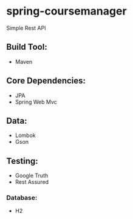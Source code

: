 # spring-coursemanager
Simple Rest API 

## Build Tool:
- Maven

## Core Dependencies:
- JPA
- Spring Web Mvc

## Data:
- Lombok
- Gson

## Testing:
- Google Truth
- Rest Assured

### Database:
 - H2


